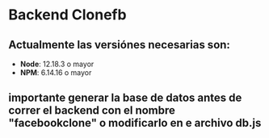 # Backend Clonefb

## Actualmente las versiónes necesarias son:

- **Node**: 12.18.3 o mayor
- **NPM**: 6.14.16 o mayor

## importante generar la base de datos antes de correr el backend con el nombre "facebookclone" o modificarlo en e archivo db.js

